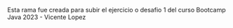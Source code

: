 Esta rama fue creada para subir el ejercicio o desafio 1 del curso Bootcamp Java 2023 - Vicente Lopez
